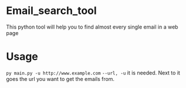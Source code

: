 # Email_search_tool
This python tool will help you to find almost every single email in a web page

# Usage
`py main.py -u http://www.example.com`
`--url, -u` it is needed. Next to it goes the url you want to get the emails from.
